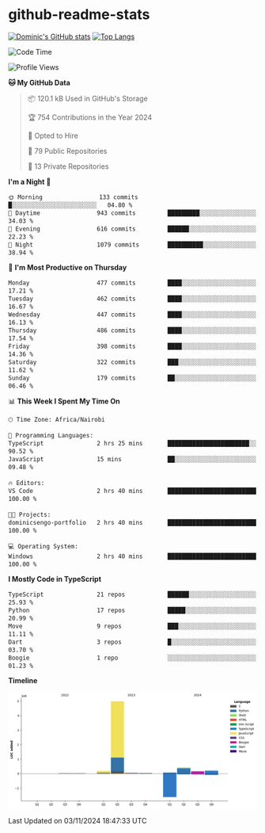 # github-readme-stats
[![Dominic's GitHub stats](https://github-readme-stats.vercel.app/api?username=Domengo&show_icons=true)](https://github.com/anuraghazra/github-readme-stats)
[![Top Langs](https://github-readme-stats.vercel.app/api/top-langs/?username=Domengo&show_icons=true)](https://github.com/Domengo/github-readme-stats)

<!--START_SECTION:waka-->
![Code Time](http://img.shields.io/badge/Code%20Time-858%20hrs%2033%20mins-blue)

![Profile Views](http://img.shields.io/badge/Profile%20Views-0-blue)

**🐱 My GitHub Data** 

> 📦 120.1 kB Used in GitHub's Storage 
 > 
> 🏆 754 Contributions in the Year 2024
 > 
> 💼 Opted to Hire
 > 
> 📜 79 Public Repositories 
 > 
> 🔑 13 Private Repositories 
 > 
**I'm a Night 🦉** 

```text
🌞 Morning                133 commits         █░░░░░░░░░░░░░░░░░░░░░░░░   04.80 % 
🌆 Daytime                943 commits         █████████░░░░░░░░░░░░░░░░   34.03 % 
🌃 Evening                616 commits         ██████░░░░░░░░░░░░░░░░░░░   22.23 % 
🌙 Night                  1079 commits        ██████████░░░░░░░░░░░░░░░   38.94 % 
```
📅 **I'm Most Productive on Thursday** 

```text
Monday                   477 commits         ████░░░░░░░░░░░░░░░░░░░░░   17.21 % 
Tuesday                  462 commits         ████░░░░░░░░░░░░░░░░░░░░░   16.67 % 
Wednesday                447 commits         ████░░░░░░░░░░░░░░░░░░░░░   16.13 % 
Thursday                 486 commits         ████░░░░░░░░░░░░░░░░░░░░░   17.54 % 
Friday                   398 commits         ████░░░░░░░░░░░░░░░░░░░░░   14.36 % 
Saturday                 322 commits         ███░░░░░░░░░░░░░░░░░░░░░░   11.62 % 
Sunday                   179 commits         ██░░░░░░░░░░░░░░░░░░░░░░░   06.46 % 
```


📊 **This Week I Spent My Time On** 

```text
🕑︎ Time Zone: Africa/Nairobi

💬 Programming Languages: 
TypeScript               2 hrs 25 mins       ███████████████████████░░   90.52 % 
JavaScript               15 mins             ██░░░░░░░░░░░░░░░░░░░░░░░   09.48 % 

🔥 Editors: 
VS Code                  2 hrs 40 mins       █████████████████████████   100.00 % 

🐱‍💻 Projects: 
dominicsengo-portfolio   2 hrs 40 mins       █████████████████████████   100.00 % 

💻 Operating System: 
Windows                  2 hrs 40 mins       █████████████████████████   100.00 % 
```

**I Mostly Code in TypeScript** 

```text
TypeScript               21 repos            ██████░░░░░░░░░░░░░░░░░░░   25.93 % 
Python                   17 repos            █████░░░░░░░░░░░░░░░░░░░░   20.99 % 
Move                     9 repos             ███░░░░░░░░░░░░░░░░░░░░░░   11.11 % 
Dart                     3 repos             █░░░░░░░░░░░░░░░░░░░░░░░░   03.70 % 
Boogie                   1 repo              ░░░░░░░░░░░░░░░░░░░░░░░░░   01.23 % 
```



**Timeline**

![Lines of Code chart](https://raw.githubusercontent.com/Domengo/Domengo/main/assets/bar_graph.png)


 Last Updated on 03/11/2024 18:47:33 UTC
<!--END_SECTION:waka-->


